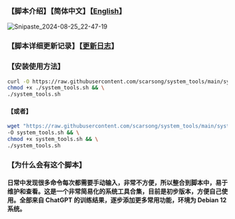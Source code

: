 ### 【脚本介绍】【简体中文】【[English](./README.md)】

![Snipaste_2024-08-25_22-47-19](https://github.com/user-attachments/assets/609158bf-2ac6-4117-a906-2447dc943629)

### 【脚本详细更新记录】【[更新日志](./Change_log_zh-cn)】
### 【安装使用方法】
```bash
curl -O https://raw.githubusercontent.com/scarsong/system_tools/main/system_tools.sh && \
chmod +x ./system_tools.sh && \
./system_tools.sh
```
#### 【或者】
```bash
wget "https://raw.githubusercontent.com/scarsong/system_tools/main/system_tools.sh?$(date +%s)" \
-O system_tools.sh && \
chmod +x system_tools.sh && \
./system_tools.sh
```
### 【为什么会有这个脚本】
#### 日常中发现很多命令每次都需要手动输入，非常不方便，所以整合到脚本中，易于维护和查看。这是一个非常简易化的系统工具合集，目前是初步版本，方便自己使用。全部来自 ChatGPT 的训练结果，逐步添加更多常用功能，环境为 Debian 12 系统。
